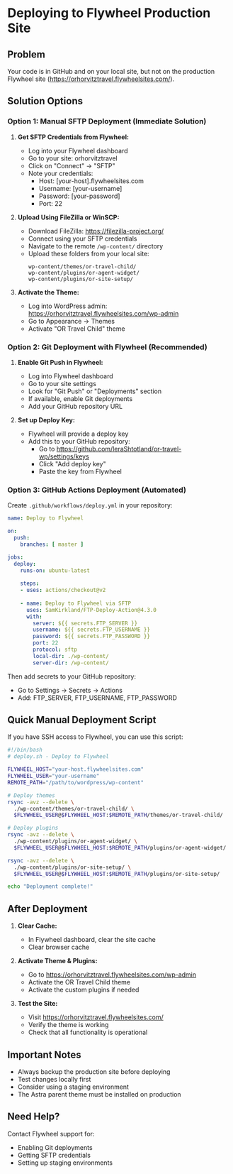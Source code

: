 # Deploying to Flywheel Production Site

## Problem
Your code is in GitHub and on your local site, but not on the production Flywheel site (https://orhorvitztravel.flywheelsites.com/).

## Solution Options

### Option 1: Manual SFTP Deployment (Immediate Solution)

1. **Get SFTP Credentials from Flywheel:**
   - Log into your Flywheel dashboard
   - Go to your site: orhorvitztravel
   - Click on "Connect" → "SFTP"
   - Note your credentials:
     - Host: [your-host].flywheelsites.com
     - Username: [your-username]
     - Password: [your-password]
     - Port: 22

2. **Upload Using FileZilla or WinSCP:**
   - Download FileZilla: https://filezilla-project.org/
   - Connect using your SFTP credentials
   - Navigate to the remote `/wp-content/` directory
   - Upload these folders from your local site:
     ```
     wp-content/themes/or-travel-child/
     wp-content/plugins/or-agent-widget/
     wp-content/plugins/or-site-setup/
     ```

3. **Activate the Theme:**
   - Log into WordPress admin: https://orhorvitztravel.flywheelsites.com/wp-admin
   - Go to Appearance → Themes
   - Activate "OR Travel Child" theme

### Option 2: Git Deployment with Flywheel (Recommended)

1. **Enable Git Push in Flywheel:**
   - Log into Flywheel dashboard
   - Go to your site settings
   - Look for "Git Push" or "Deployments" section
   - If available, enable Git deployments
   - Add your GitHub repository URL

2. **Set up Deploy Key:**
   - Flywheel will provide a deploy key
   - Add this to your GitHub repository:
     - Go to https://github.com/leraShtotland/or-travel-wp/settings/keys
     - Click "Add deploy key"
     - Paste the key from Flywheel

### Option 3: GitHub Actions Deployment (Automated)

Create `.github/workflows/deploy.yml` in your repository:

```yaml
name: Deploy to Flywheel

on:
  push:
    branches: [ master ]

jobs:
  deploy:
    runs-on: ubuntu-latest
    
    steps:
    - uses: actions/checkout@v2
    
    - name: Deploy to Flywheel via SFTP
      uses: SamKirkland/FTP-Deploy-Action@4.3.0
      with:
        server: ${{ secrets.FTP_SERVER }}
        username: ${{ secrets.FTP_USERNAME }}
        password: ${{ secrets.FTP_PASSWORD }}
        port: 22
        protocol: sftp
        local-dir: ./wp-content/
        server-dir: /wp-content/
```

Then add secrets to your GitHub repository:
- Go to Settings → Secrets → Actions
- Add: FTP_SERVER, FTP_USERNAME, FTP_PASSWORD

## Quick Manual Deployment Script

If you have SSH access to Flywheel, you can use this script:

```bash
#!/bin/bash
# deploy.sh - Deploy to Flywheel

FLYWHEEL_HOST="your-host.flywheelsites.com"
FLYWHEEL_USER="your-username"
REMOTE_PATH="/path/to/wordpress/wp-content"

# Deploy themes
rsync -avz --delete \
  ./wp-content/themes/or-travel-child/ \
  $FLYWHEEL_USER@$FLYWHEEL_HOST:$REMOTE_PATH/themes/or-travel-child/

# Deploy plugins
rsync -avz --delete \
  ./wp-content/plugins/or-agent-widget/ \
  $FLYWHEEL_USER@$FLYWHEEL_HOST:$REMOTE_PATH/plugins/or-agent-widget/

rsync -avz --delete \
  ./wp-content/plugins/or-site-setup/ \
  $FLYWHEEL_USER@$FLYWHEEL_HOST:$REMOTE_PATH/plugins/or-site-setup/

echo "Deployment complete!"
```

## After Deployment

1. **Clear Cache:**
   - In Flywheel dashboard, clear the site cache
   - Clear browser cache

2. **Activate Theme & Plugins:**
   - Go to https://orhorvitztravel.flywheelsites.com/wp-admin
   - Activate the OR Travel Child theme
   - Activate the custom plugins if needed

3. **Test the Site:**
   - Visit https://orhorvitztravel.flywheelsites.com/
   - Verify the theme is working
   - Check that all functionality is operational

## Important Notes

- Always backup the production site before deploying
- Test changes locally first
- Consider using a staging environment
- The Astra parent theme must be installed on production

## Need Help?

Contact Flywheel support for:
- Enabling Git deployments
- Getting SFTP credentials
- Setting up staging environments
